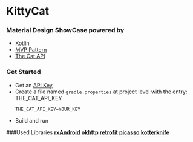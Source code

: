 # KittyCat

### Material Design ShowCase powered by
* [Kotlin](https://kotlinlang.org/)
* [MVP Pattern](https://en.wikipedia.org/wiki/Model%E2%80%93view%E2%80%93presenter)
* [The Cat API](https://thecatapi.com)

### Get Started
*   Get an [API Key](https://thecatapi.com/api-key-registration.html)
*   Create a file named `gradle.properties` at project level with the entry: THE_CAT_API_KEY    
    ```properties
    THE_CAT_API_KEY=YOUR_KEY
    ```
*   Build and run

###Used Libraries
**[rxAndroid](https://github.com/ReactiveX/RxAndroid)**
**[okhttp](http://square.github.io/okhttp/)**
**[retrofit](http://square.github.io/retrofit/)**
**[picasso](http://square.github.io/picasso/)**
**[kotterknife](https://github.com/JakeWharton/kotterknife)**
